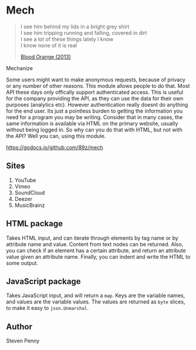 # Mech

> I see him behind my lids in a bright grey shirt\
> I see him tripping running and falling, covered in dirt\
> I see a lot of these things lately I know\
> I know none of it is real
>
> [Blood Orange (2013)](//youtube.com/watch?v=yP9JsIhHxSg)

Mechanize

Some users might want to make anonymous requests, because of privacy or any
number of other reasons. This module allows people to do that. Most API these
days only offically support authenticated access. This is useful for the
company providing the API, as they can use the data for their own purposes
(analytics etc). However authentication really doesnt do anything for the end
user. Its just a pointless burden to getting the information you need for a
program you may be writing. Consider that in many cases, the same information
is available via HTML on the primary website, usually without being logged in.
So why can you do that with HTML, but not with the API? Well you can, using this
module.

https://godocs.io/github.com/89z/mech

## Sites

1. YouTube
2. Vimeo
3. SoundCloud
4. Deezer
5. MusicBrainz

## HTML package

Takes HTML input, and can iterate through elements by tag name or by attribute
name and value. Content from text nodes can be returned. Also, you can check if
an element has a certain attribute, and return an attribute value given an
attribute name. Finally, you can indent and write the HTML to some output.

## JavaScript package

Takes JavaScript input, and will return a `map`. Keys are the variable names,
and values are the variable values. The values are returned as `byte` slices, to
make it easy to `json.Unmarshal`.

## Author

Steven Penny
